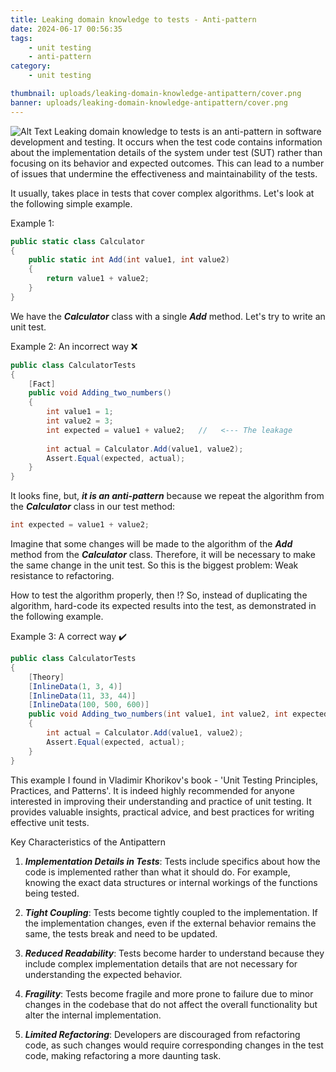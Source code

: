 ```yaml
---
title: Leaking domain knowledge to tests - Anti-pattern
date: 2024-06-17 00:56:35
tags: 
    - unit testing
    - anti-pattern
category:
    - unit testing

thumbnail: uploads/leaking-domain-knowledge-antipattern/cover.png
banner: uploads/leaking-domain-knowledge-antipattern/cover.png
---
```

![Alt Text](uploads/leaking-domain-knowledge-antipattern/cover.png)
Leaking domain knowledge to tests is an anti-pattern in software development and testing. It occurs when the test code contains information about the implementation details of the system under test (SUT) rather than focusing on its behavior and expected outcomes. This can lead to a number of issues that undermine the effectiveness and maintainability of the tests.

<!--more-->

It usually, takes place in tests that cover complex algorithms.
Let's look at the following simple example.

Example 1:
``` csharp
public static class Calculator
{
    public static int Add(int value1, int value2)
    {
        return value1 + value2;
    }
}
```
We have the ***Calculator*** class with a single ***Add*** method. 
Let's try to write an unit test.

Example 2: An incorrect way ❌
``` csharp
public class CalculatorTests
{
    [Fact]
    public void Adding_two_numbers()
    {
        int value1 = 1;
        int value2 = 3;
        int expected = value1 + value2;   //   <--- The leakage
        
        int actual = Calculator.Add(value1, value2);
        Assert.Equal(expected, actual);
    }
}
```
It looks fine, but, ***it is an anti-pattern*** because we repeat the algorithm from the ***Calculator*** class in our test method:
``` csharp
int expected = value1 + value2;
```
Imagine that some changes will be made to the algorithm of the ***Add*** method from the ***Calculator*** class. Therefore, it will be necessary to make the same change in the unit test. So this is the biggest problem: Weak resistance to refactoring.

How to test the algorithm properly, then !?
So, instead of duplicating the algorithm, hard-code its expected results into the test, as demonstrated in the following example.

Example 3: A correct way ✔️

``` csharp
public class CalculatorTests
{
    [Theory]
    [InlineData(1, 3, 4)]
    [InlineData(11, 33, 44)]
    [InlineData(100, 500, 600)]
    public void Adding_two_numbers(int value1, int value2, int expected)
    {
        int actual = Calculator.Add(value1, value2);
        Assert.Equal(expected, actual);
    }
}
```

This example I found in Vladimir Khorikov's book - 'Unit Testing Principles, Practices, and Patterns'. It is indeed highly recommended for anyone interested in improving their understanding and practice of unit testing. It provides valuable insights, practical advice, and best practices for writing effective unit tests.

Key Characteristics of the Antipattern

1. ***Implementation Details in Tests***: Tests include specifics about how the code is implemented rather than what it should do. For example, knowing the exact data structures or internal workings of the functions being tested.

2. ***Tight Coupling***: Tests become tightly coupled to the implementation. If the implementation changes, even if the external behavior remains the same, the tests break and need to be updated.

3. ***Reduced Readability***: Tests become harder to understand because they include complex implementation details that are not necessary for understanding the expected behavior.

4. ***Fragility***: Tests become fragile and more prone to failure due to minor changes in the codebase that do not affect the overall functionality but alter the internal implementation.

5. ***Limited Refactoring***: Developers are discouraged from refactoring code, as such changes would require corresponding changes in the test code, making refactoring a more daunting task.